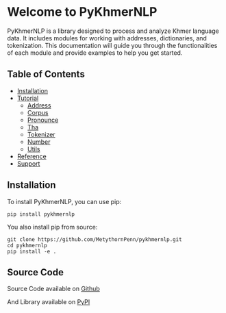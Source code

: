 # Welcome to PyKhmerNLP

PyKhmerNLP is a library designed to process and analyze Khmer language data. It includes modules for working with addresses, dictionaries, and tokenization. This documentation will guide you through the functionalities of each module and provide examples to help you get started.

## Table of Contents

- [Installation](installation.md)
- [Tutorial]()
    - [Address](tutorial/address.md)
    - [Corpus](tutorial/corpus.md)
    - [Pronounce](tutorial/pronounce.md)
    - [Tha](tutorial/tha.md)
    - [Tokenizer](tutorial/tokenizer.md)
    - [Number](tutorial/address.md)
    - [Utils](tutorial/utils.md)
- [Reference](reference.md)
- [Support](support.md)

## Installation

To install PyKhmerNLP, you can use pip:

```shell
pip install pykhmernlp
```

You also install pip from source:

```shell
git clone https://github.com/MetythornPenn/pykhmernlp.git
cd pykhmernlp
pip install -e .
```

## Source Code

Source Code available on [Github](https://github.com/MetythornPenn/pykhmernlp)

And Library available on [PyPI](https://pypi.org/project/pykhmernlp/)
